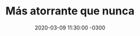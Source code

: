 ---
layout: post
category: Coqueto Escenario
date: 2020-03-09 11:30:00 -0300
title: Más atorrante que nunca
image: https://oceano.uy/api/images/programas/TodoPasa/IMG4411.jpg
summary: Lubo Adusto volvió recargado y otra vez le hincó el diente a "Policías vs Clown", parece que ahora se podrá pedir VAR ante procedimientos policiales. Repercusiones de los fallos de Carnaval y una nueva fecha del fútbol uruguayo, con lógica, es un mano a mano entre Rentistas y Progreso
file: https://audios.oceanofm.com/programas/Abrepalabra/20-03-09Coquetoescenario.mp3
duration: 33:39
oceanourl: https://oceano.uy/abrepalabra/coqueto-escenario/21046-mas-atorrante-que-nunca
---